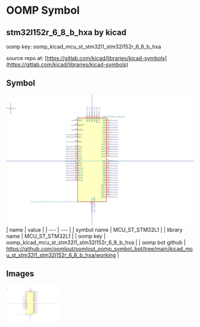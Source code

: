 # OOMP Symbol  
## stm32l152r_6_8_b_hxa  by kicad  
  
oomp key: oomp_kicad_mcu_st_stm32l1_stm32l152r_6_8_b_hxa  
  
source repo at: [https://gitlab.com/kicad/libraries/kicad-symbols](https://gitlab.com/kicad/libraries/kicad-symbols)  
## Symbol  
  
[![working.png](working_600.png)](working.png)  
| name | value | 
| --- | --- | 
| symbol name | MCU_ST_STM32L1 | 
| library name | MCU_ST_STM32L1 | 
| oomp key | oomp_kicad_mcu_st_stm32l1_stm32l152r_6_8_b_hxa | 
| oomp bot github | https://github.com/oomlout/oomlout_oomp_symbol_bot/tree/main/kicad_mcu_st_stm32l1_stm32l152r_6_8_b_hxa/working | 
## Images  
  
[![working.png](working_140.png)](working.png)  
